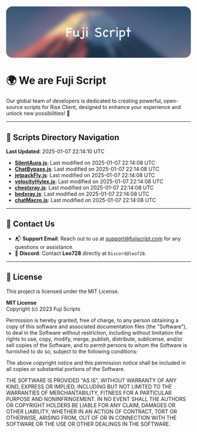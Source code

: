 ![Banner](.github/b.webp)

# 🌍 **We are Fuji Script**

Our global team of developers is dedicated to creating powerful, open-source scripts for Rise Client, designed to enhance your experience and unlock new possibilities! 🌟

---
<!-- SCRIPTS_NAVIGATION_START -->
## 📂 **Scripts Directory Navigation**

**Last Updated**: 2025-01-07 22:14:10 UTC

- **[SilentAura.js](scripts/SilentAura.js)**: Last modified on 2025-01-07 22:14:08 UTC
- **[ChatBypass.js](scripts/ChatBypass.js)**: Last modified on 2025-01-07 22:14:08 UTC
- **[jetpackFly.js](scripts/jetpackFly.js)**: Last modified on 2025-01-07 22:14:08 UTC
- **[velocityHylex.js](scripts/velocityHylex.js)**: Last modified on 2025-01-07 22:14:08 UTC
- **[chestxray.js](scripts/chestxray.js)**: Last modified on 2025-01-07 22:14:08 UTC
- **[bedxray.js](scripts/bedxray.js)**: Last modified on 2025-01-07 22:14:08 UTC
- **[chatMacro.js](scripts/chatMacro.js)**: Last modified on 2025-01-07 22:14:08 UTC

<!-- SCRIPTS_NAVIGATION_END -->

---

## 💬 **Contact Us**  
- 📬 **Support Email**: Reach out to us at [support@fujiscript.com](mailto:support@fujiscript.com) for any questions or assistance.  
- 💬 **Discord**: Contact **Leo728** directly at `Discord@leo728`.

---

## 📜 **License**

This project is licensed under the MIT License.  

**MIT License**  
Copyright (c) 2023 Fuji Scripts  

Permission is hereby granted, free of charge, to any person obtaining a copy of this software and associated documentation files (the "Software"), to deal in the Software without restriction, including without limitation the rights to use, copy, modify, merge, publish, distribute, sublicense, and/or sell copies of the Software, and to permit persons to whom the Software is furnished to do so, subject to the following conditions:  

The above copyright notice and this permission notice shall be included in all copies or substantial portions of the Software.  

THE SOFTWARE IS PROVIDED "AS IS", WITHOUT WARRANTY OF ANY KIND, EXPRESS OR IMPLIED, INCLUDING BUT NOT LIMITED TO THE WARRANTIES OF MERCHANTABILITY, FITNESS FOR A PARTICULAR PURPOSE AND NONINFRINGEMENT. IN NO EVENT SHALL THE AUTHORS OR COPYRIGHT HOLDERS BE LIABLE FOR ANY CLAIM, DAMAGES OR OTHER LIABILITY, WHETHER IN AN ACTION OF CONTRACT, TORT OR OTHERWISE, ARISING FROM, OUT OF OR IN CONNECTION WITH THE SOFTWARE OR THE USE OR OTHER DEALINGS IN THE SOFTWARE.  
